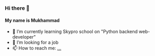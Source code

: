 ### Hi there 👋

#### My name is Mukhammad

- 🌱 I’m currently learning Skypro school on "Python backend web-developer"
- 🤔 I’m looking for a job
- 📫 How to reach me: [...](https://t.me/skyzizizkk)
